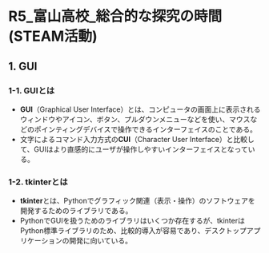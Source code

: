 # R5_富山高校_総合的な探究の時間(STEAM活動)

## 1. GUI

### 1-1. GUIとは
- **GUI**（Graphical User Interface）とは、コンピュータの画面上に表示されるウィンドウやアイコン、ボタン、プルダウンメニューなどを使い、マウスなどのポインティングデバイスで操作できるインターフェイスのことである。<br>
- 文字によるコマンド入力方式の**CUI**（Character User Interface）と比較して、GUIはより直感的にユーザが操作しやすいインターフェイスとなっている。

### 1-2. tkinterとは
- **tkinter**とは、Pythonでグラフィック関連（表示・操作）のソフトウェアを開発するためのライブラリである。<br>
- PythonでGUIを扱うためのライブラリはいくつか存在するが、tkinterはPython標準ライブラリのため、比較的導入が容易であり、デスクトップアプリケーションの開発に向いている。

